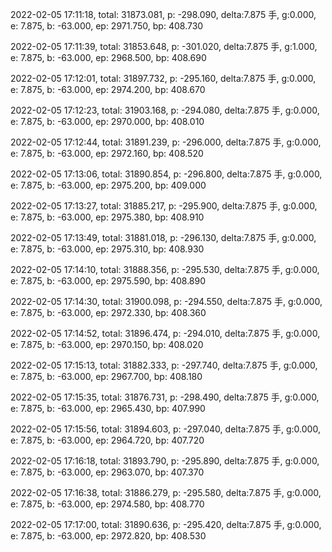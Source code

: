 2022-02-05 17:11:18, total: 31873.081, p: -298.090, delta:7.875 手, g:0.000, e: 7.875, b: -63.000, ep: 2971.750, bp: 408.730

2022-02-05 17:11:39, total: 31853.648, p: -301.020, delta:7.875 手, g:1.000, e: 7.875, b: -63.000, ep: 2968.500, bp: 408.690

2022-02-05 17:12:01, total: 31897.732, p: -295.160, delta:7.875 手, g:0.000, e: 7.875, b: -63.000, ep: 2974.200, bp: 408.670

2022-02-05 17:12:23, total: 31903.168, p: -294.080, delta:7.875 手, g:0.000, e: 7.875, b: -63.000, ep: 2970.000, bp: 408.010

2022-02-05 17:12:44, total: 31891.239, p: -296.000, delta:7.875 手, g:0.000, e: 7.875, b: -63.000, ep: 2972.160, bp: 408.520

2022-02-05 17:13:06, total: 31890.854, p: -296.800, delta:7.875 手, g:0.000, e: 7.875, b: -63.000, ep: 2975.200, bp: 409.000

2022-02-05 17:13:27, total: 31885.217, p: -295.900, delta:7.875 手, g:0.000, e: 7.875, b: -63.000, ep: 2975.380, bp: 408.910

2022-02-05 17:13:49, total: 31881.018, p: -296.130, delta:7.875 手, g:0.000, e: 7.875, b: -63.000, ep: 2975.310, bp: 408.930

2022-02-05 17:14:10, total: 31888.356, p: -295.530, delta:7.875 手, g:0.000, e: 7.875, b: -63.000, ep: 2975.590, bp: 408.890

2022-02-05 17:14:30, total: 31900.098, p: -294.550, delta:7.875 手, g:0.000, e: 7.875, b: -63.000, ep: 2972.330, bp: 408.360

2022-02-05 17:14:52, total: 31896.474, p: -294.010, delta:7.875 手, g:0.000, e: 7.875, b: -63.000, ep: 2970.150, bp: 408.020

2022-02-05 17:15:13, total: 31882.333, p: -297.740, delta:7.875 手, g:0.000, e: 7.875, b: -63.000, ep: 2967.700, bp: 408.180

2022-02-05 17:15:35, total: 31876.731, p: -298.490, delta:7.875 手, g:0.000, e: 7.875, b: -63.000, ep: 2965.430, bp: 407.990

2022-02-05 17:15:56, total: 31894.603, p: -297.040, delta:7.875 手, g:0.000, e: 7.875, b: -63.000, ep: 2964.720, bp: 407.720

2022-02-05 17:16:18, total: 31893.790, p: -295.890, delta:7.875 手, g:0.000, e: 7.875, b: -63.000, ep: 2963.070, bp: 407.370

2022-02-05 17:16:38, total: 31886.279, p: -295.580, delta:7.875 手, g:0.000, e: 7.875, b: -63.000, ep: 2974.580, bp: 408.770

2022-02-05 17:17:00, total: 31890.636, p: -295.420, delta:7.875 手, g:0.000, e: 7.875, b: -63.000, ep: 2972.820, bp: 408.530